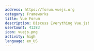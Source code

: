 ```yaml
---
address: https://forum.vuejs.org
category: Frameworks
title: Vue Forum
description: Discuss Everything Vue.js!
userCount: 41383
icon: vuejs.png
activity: high
language: en_US
---
```

